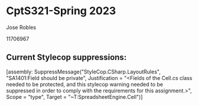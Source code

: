 # CptS321-Spring 2023

Jose Robles

11706967

## Current Stylecop suppressions: 
[assembly: SuppressMessage("StyleCop.CSharp.LayoutRules", "SA1401:Field should be private", Justification = "<Fields of the Cell.cs class needed to be protected, and this stylecop warning needed to be suppressed in order to comply with the requirements for this assignment.>", Scope = "type", Target = "~T:SpreadsheetEngine.Cell")]
